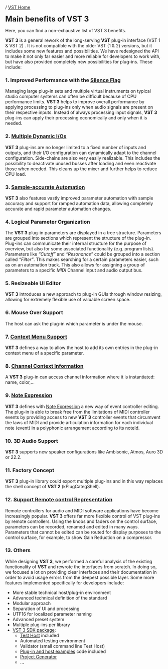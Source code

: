 / [VST Home](../Index.md)

<font size="5">**Main benefits of VST 3**</font>

Here, you can find a non-exhaustive list of VST 3 benefits.

**VST 3** is a general rework of the long-serving **VST** plug-in interface (VST 1 & VST 2) . It is not compatible with the older VST (1 & 2) versions, but it includes some new features and possibilities. We have redesigned the API to make it not only far easier and more reliable for developers to work with, but have also provided completely new possibilities for plug-ins. These include:

### 1. Improved Performance with the [Silence Flag](https://developer.steinberg.help/display/VST/%5B3.0.0%5D+Silence+flags+Support)
Managing large plug-in sets and multiple virtual instruments on typical studio computer systems can often be difficult because of CPU performance limits. **VST 3** helps to improve overall performance by applying processing to plug-ins only when audio signals are present on their respective inputs. Instead of always processing input signals, **VST 3** plug-ins can apply their processing economically and only when it is needed.

### 2. [Multiple Dynamic I/Os](https://developer.steinberg.help/pages/viewpage.action?pageId=49906849)
**VST 3** plug-ins are no longer limited to a fixed number of inputs and outputs, and their I/O configuration can dynamically adapt to the channel configuration. Side-chains are also very easily realizable. This includes the possibility to deactivate unused busses after loading and even reactivate those when needed. This cleans up the mixer and further helps to reduce CPU load.

### 3. [Sample-accurate Automation](https://developer.steinberg.help/display/VST/Parameters+and+Automation)
**VST 3** also features vastly improved parameter automation with sample accuracy and support for ramped automation data, allowing completely accurate and rapid parameter automation changes.

### 4. Logical Parameter Organization
The **VST 3** plug-in parameters are displayed in a tree structure. Parameters are grouped into sections which represent the structure of the plug-in. Plug-ins can communicate their internal structure for the purpose of overview, but also for some associated functionality (e.g. program lists). Parameters like *“Cutoff”* and *“Resonance”* could be grouped into a section called *“Filter”*. This makes searching for a certain parameters easier, such as on an automation track. This also allows for assigning a group of parameters to a specific *MIDI* Channel input and audio output bus.

### 5. Resizeable UI Editor
**VST 3** introduces a new approach to plug-in GUIs through window resizing, allowing for extremely flexible use of valuable screen space.

### 6. Mouse Over Support
The host can ask the plug-in which parameter is under the mouse.

### 7. [Context Menu Support](https://developer.steinberg.help/display/VST/%5B3.5.0%5D+Context+Menu+Support)
**VST 3** defines a way to allow the host to add its own entries in the plug-in context menu of a specific parameter.

### 8. [Channel Context Information](https://developer.steinberg.help/display/VST/%5B3.6.5%5D+Channel+Context+Info+Support)
A **VST 3** plug-in can access channel information where it is instantiated: name, color,...

### 9. [Note Expression](https://developer.steinberg.help/display/VST/%5B3.5.0%5D+Note+Expression+Support)
**VST 3** defines with [Note Expression](https://developer.steinberg.help/display/VST/%5B3.5.0%5D+Note+Expression+Support) a new way of event controller editing. The plug-in is able to break free from the limitations of MIDI controller events by providing access to new **VST 3** controller events that circumvent the laws of MIDI and provide articulation information for each individual note (event) in a polyphonic arrangement according to its noteId.

### 10. 3D Audio Support
**VST 3** supports new speaker configurations like Ambisonic, Atmos, Auro 3D or 22.2.

### 11. Factory Concept
**VST 3** plug-in library could export multiple plug-ins and in this way replaces the shell concept of **VST 2** (kPlugCategShell).

### 12. [Support Remote control Representation](https://developer.steinberg.help/display/VST/%5B3.5.0%5D+Remote+Representation+of+Parameters+Support)
Remote controllers for audio and MIDI software applications have become increasingly popular. **VST 3** offers far more flexible control of VST plug-ins by remote controllers. Using the knobs and faders on the control surface, parameters can be recorded, renamed and edited in many ways. Parameters that cannot be edited can be routed for display purposes to the control surface, for example, to show Gain Reduction on a compressor.

### 13. Others
While designing **VST 3**, we performed a careful analysis of the existing functionality of **VST** and rewrote the interfaces from scratch. In doing so, we focused a lot on providing clear interfaces and their documentation in order to avoid usage errors from the deepest possible layer. Some more features implemented specifically for developers include:
- More stable technical host/plug-in environment
- Advanced technical definition of the standard
- Modular approach
- Separation of UI and processing
- UTF16 for localized parameter naming
- Advanced preset system
- Multiple plug-ins per library
- [VST 3 SDK package](../What+is+the+VST+3+SDK/Index.md):
    - [Test Host](../What+is+the+VST+3+SDK/Plug-in+Test+Host.md) included
    - Automated testing environment
    - Validator (small command line Test Host)
    - [Plug-in and host examples](../What+is+the+VST+3+SDK/Plug-in+Examples.md) code included
    - [Project Generator](../What+is+the+VST+3+SDK/Project+Generator.md)
    - ...